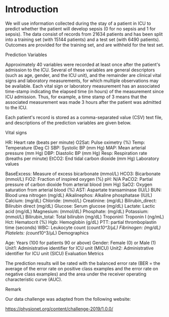 # Introduction

We will use information collected during the stay of a patient in ICU to predict whether the patient will develop sepsis (0 for no sepsis and 1 for sepsis).  The data consist of records from 21634 patients and has been split into a training set (with 15144 patients) and a test set (with 6490 patients).  Outcomes are provided for the training set, and are withheld for the test set.

Prediction Variables

Approximately 40 variables were recorded at least once after the patient's admission to the ICU.  Several of these variables are general descriptors (such as age, gender, and the ICU unit), and the remainder are clinical vital signs and laboratory measurements, for which multiple observations may be available.  Each vital sign or laboratory measurement has an associated time-stamp indicating the elapsed time (in hours) of the measurement since ICU admission.  Thus, for example, a time stamp of 3 means that the associated measurement was made 3 hours after the patient was admitted to the ICU.

Each patient's record is stored as a comma-separated value (CSV) text file, and descriptions of the prediction variables are given below.

Vital signs

HR: Heart rate (beats per minute)
O2Sat: Pulse oximetry (%)
Temp: Temperature (Deg C)
SBP: Systolic BP (mm Hg)
MAP: Mean arterial pressure (mm Hg)
DBP: Diastolic BP (mm Hg)
Resp: Respiration rate (breaths per minute)
EtCO2: End tidal carbon dioxide (mm Hg)
Laboratory values

BaseExcess: Measure of excess bicarbonate (mmol/L)
HCO3: Bicarbonate (mmol/L)
FiO2: Fraction of inspired oxygen (%)
pH: N/A
PaCO2: Partial pressure of carbon dioxide from arterial blood (mm Hg)
SaO2: Oxygen saturation from arterial blood (%)
AST: Aspartate transaminase (IU/L)
BUN: Blood urea nitrogen (mg/dL)
Alkalinephos: Alkaline phosphatase (IU/L)
Calcium: (mg/dL)
Chloride: (mmol/L)
Creatinine: (mg/dL)
Bilirubin_direct: Bilirubin direct (mg/dL)
Glucose: Serum glucose (mg/dL)
Lactate: Lactic acid (mg/dL)
Magnesium: (mmol/dL)
Phosphate: (mg/dL)
Potassium: (mmol/L)
Bilirubin_total: Total bilirubin (mg/dL)
TroponinI: Troponin I (ng/mL)
Hct: Hematocrit (%)
Hgb: Hemoglobin (g/dL)
PTT: partial thromboplastin time (seconds)
WBC: Leukocyte count (count*10^3/µL)
Fibrinogen: (mg/dL)
Platelets: (count*10^3/µL)
Demographics

Age: Years (100 for patients 90 or above)
Gender: Female (0) or Male (1)
Unit1: Administrative identifier for ICU unit (MICU)
Unit2: Administrative identifier for ICU unit (SICU)
Evaluation Metrics

The prediction results will be rated with the balanced error rate (BER = the average of the error rate on positive class examples and the error rate on negative class examples) and the area under the receiver operating characteristic curve (AUC).



Remark

Our data challenge was adapted from the following website:

https://physionet.org/content/challenge-2019/1.0.0/

